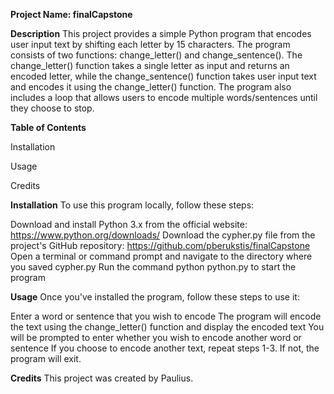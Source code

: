 **Project Name: finalCapstone**

**Description**
This project provides a simple Python program that encodes user input text by shifting each letter by 15 characters. The program consists of two functions: change_letter() and change_sentence(). The change_letter() function takes a single letter as input and returns an encoded letter, while the change_sentence() function takes user input text and encodes it using the change_letter() function. The program also includes a loop that allows users to encode multiple words/sentences until they choose to stop.

**Table of Contents**

Installation

Usage

Credits


**Installation**
To use this program locally, follow these steps:

Download and install Python 3.x from the official website: https://www.python.org/downloads/
Download the cypher.py file from the project's GitHub repository: https://github.com/pberukstis/finalCapstone
Open a terminal or command prompt and navigate to the directory where you saved cypher.py
Run the command python python.py to start the program

**Usage**
Once you've installed the program, follow these steps to use it:

Enter a word or sentence that you wish to encode
The program will encode the text using the change_letter() function and display the encoded text
You will be prompted to enter whether you wish to encode another word or sentence
If you choose to encode another text, repeat steps 1-3. If not, the program will exit.

**Credits**
This project was created by Paulius. 
